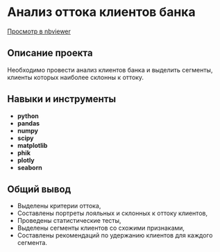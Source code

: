 # Анализ оттока клиентов банка
[Просмотр в nbviewer](https://nbviewer.org/github/franktoblack/ya_practicum_projects/blob/6a088447f145d4bdb45b858c4364cf4efa7488ff/final_project/banks_churn.ipynb)

## Описание проекта

Необходимо провести анализ клиентов банка и выделить сегменты, клиенты которых наиболее склонны к оттоку.

## Навыки и инструменты

- **python**
- **pandas**
- **numpy**
- **scipy**
- **matplotlib**
- **phik**
- **plotly**
- **seaborn**  

## 

## Общий вывод

- Выделены критерии оттока,
- Составлены портреты лояльных и склонных к оттоку клиентов,
- Проведены статистические тесты,
- Выделены сегменты клиентов со схожими признаками,
- Составлены рекомендаций по удержанию клиентов для каждого сегмента.
